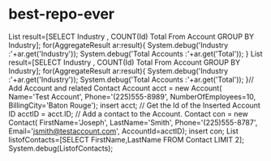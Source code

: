 # best-repo-ever 
List<AggregateResult> result=[SELECT Industry , COUNT(Id) Total
                             From Account GROUP BY Industry];
for(AggregateResult ar:result){
    System.debug('Industry  :'+ar.get('Industry'));
    System.debug('Total Accounts :'+ar.get('Total'));
}
List<AggregateResult> result=[SELECT Industry , COUNT(Id) Total
                             From Account GROUP BY Industry];
for(AggregateResult ar:result){
    System.debug('Industry  :'+ar.get('Industry'));
    System.debug('Total Accounts :'+ar.get('Total'));
}// Add Account and related Contact
Account acct = new Account(
    Name='Test Account',
    Phone='(225)555-8989',
    NumberOfEmployees=10,
    BillingCity='Baton Rouge');
insert acct;
// Get the Id of the Inserted Account
ID acctID = acct.ID;
// Add a contact to the Account.
Contact con = new Contact(
    FirstName='Joseph',
    LastName='Smith',
    Phone='(225)555-8787',
    Email='jsmith@testaccount.com',
    AccountId=acctID);
insert con;
List<Contact> listofContacts=[SELECT FirstName,LastName 
                        FROM Contact LIMIT 2];
System.debug(ListofContacts);
